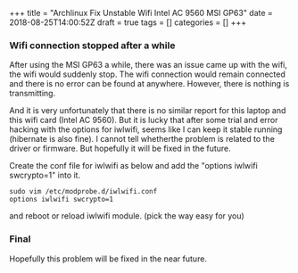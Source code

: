 +++
title = "Archlinux Fix Unstable Wifi Intel AC 9560 MSI GP63"
date = 2018-08-25T14:00:52Z
draft = true
tags = []
categories = []
+++

### Wifi connection stopped after a while
After using the MSI GP63 a while, there was an issue came up with the wifi, the wifi would suddenly stop. The wifi connection would remain connected and there is no error can be found at anywhere. However, there is nothing is transmitting.

And it is very unfortunately that there is no similar report for this laptop and this wifi card (Intel AC 9560). But it is lucky that after some trial and error hacking with the options for iwlwifi, seems like I can keep it stable running (hibernate is also fine). I cannot tell whetherthe problem is related to the driver or firmware. But hopefully it will be fixed in the future.

Create the conf file for iwlwifi as below and add the "options iwlwifi swcrypto=1" into it.
```
sudo vim /etc/modprobe.d/iwlwifi.conf
options iwlwifi swcrypto=1
```
and reboot or reload iwlwifi module. (pick the way easy for you)

### Final
Hopefully this problem will be fixed in the near future.
